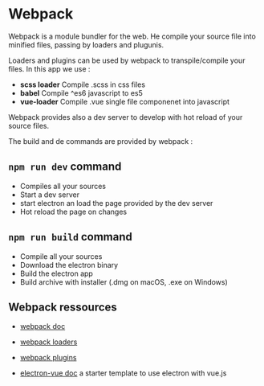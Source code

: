 # Webpack

Webpack is a module bundler for the web. He compile your source file into minified files, passing by loaders and plugunis.

Loaders and plugins can be used by webpack to transpile/compile your files. In this app we use :
* **scss loader** Compile .scss in css files
* **babel** Compile ^es6 javascript to es5
* **vue-loader** Compile .vue single file componenet into javascript

Webpack provides also a dev server to develop with hot reload of your source files.

The build and de commands are provided by webpack :

## `npm run dev` command

* Compiles all your sources
* Start a dev server
* start electron an load the page provided by the dev server
* Hot reload the page on changes

## `npm run build` command

* Compile all your sources
* Download the electron binary
* Build the electron app
* Build archive with installer (.dmg on macOS, .exe on Windows)

## Webpack ressources

* [webpack doc](https://webpack.js.org/concepts/)
* [webpack loaders](https://webpack.js.org/loaders/)
* [webpack plugins](https://webpack.js.org/plugins/)

* [electron-vue doc](https://simulatedgreg.gitbooks.io/electron-vue/content/en/) a starter template to use electron with vue.js